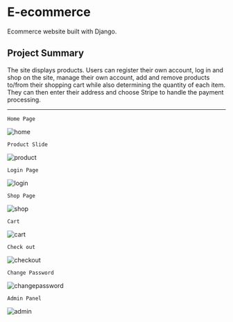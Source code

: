 # E-ecommerce

Ecommerce website built with Django.

<h2>Project Summary</h2>
The site displays products. Users can register their own account, log in and shop on the site, manage their own account, add and remove products to/from their shopping cart while also determining the quantity of each item. They can then enter their address and choose Stripe to handle the payment processing.


<hr>

`Home Page`

![home](https://user-images.githubusercontent.com/106841046/229610572-ad284f55-ee8c-47f1-913b-9b18cc1caec6.PNG)


`Product Slide`

![product](https://user-images.githubusercontent.com/106841046/229611807-ada9094a-b51c-4cea-8fa6-ec7596e48fc7.PNG)


`Login Page`

![login](https://user-images.githubusercontent.com/106841046/229610646-993e83cb-7021-4a94-aa18-b6a5bf21802e.PNG)


`Shop Page`

![shop](https://user-images.githubusercontent.com/106841046/229612652-9f6df56f-59ef-4fb8-be57-6514b3f40bf9.PNG)


`Cart`

![cart](https://user-images.githubusercontent.com/106841046/229612810-b50789b7-fc5b-4987-a64b-79564a6508dc.PNG)

`Check out`

![checkout](https://user-images.githubusercontent.com/106841046/229613193-747cc332-fc0e-4820-9504-ef87b35817c0.PNG)


`Change Password`

![changepassword](https://user-images.githubusercontent.com/106841046/229612956-b1e3739f-a4aa-44be-8aad-202695e087de.PNG)


`Admin Panel`

![admin](https://user-images.githubusercontent.com/106841046/229613072-0b209b25-000f-4a86-8f45-e393838a3e27.PNG)



